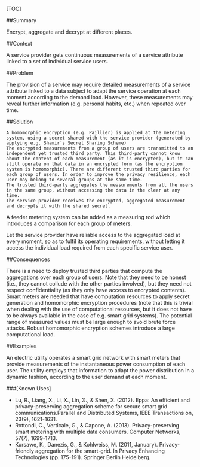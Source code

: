 [TOC]

<!--###[Also Known As]-->
<!-- All other names the pattern is known by.-->



##Summary
<!-- One short paragraph summarising the pattern.-->

Encrypt, aggregate and decrypt at different places.

##Context
<!-- The situations in which the pattern may apply.-->

A service provider gets continuous measurements of a service attribute linked to a set of individual service users.

##Problem
<!-- The problem a pattern addresses, including a list of forces describing why a problem might be difficult to solve.-->

The provision of a service may require detailed measurements of a service attribute linked to a data subject to adapt the service operation at each moment according to the demand load. However, these measurements may reveal further information (e.g. personal habits, etc.) when repeated over time.

##Solution
<!-- A concise description of how the pattern addresses the problem.-->

    A homomorphic encryption (e.g. Paillier) is applied at the metering system, using a secret shared with the service provider (generated by applying e.g. Shamir’s Secret Sharing Scheme)
    The encrypted measurements from a group of users are transmitted to an independent yet trusted third party. This third-party cannot know about the content of each measurement (as it is encrypted), but it can still operate on that data in an encrypted form (as the encryption system is homomorphic). There are different trusted third parties for each group of users. In order to improve the privacy resilience, each user may belong to several groups at the same time.
    The trusted third-party aggregates the measurements from all the users in the same group, without accessing the data in the clear at any time.
    The service provider receives the encrypted, aggregated measurement and decrypts it with the shared secret.

A feeder metering system can be added as a measuring rod which introduces a comparison for each group of meters.

<!--goals-->
Let the service provider have reliable access to the aggregated load at every moment, so as to fulfil its operating requirements, without letting it access the individual load required from each specific service user.

<!--###[Structure]-->
<!--A detailed specification of the structural aspects of the pattern. A class diagram if applicable.-->



<!--###[Implementation]-->
<!--Guidelines for implementing the pattern; code fragments; suggested PETS; policy fragments.-->



##Consequences
<!--The advantages (benefits) and disadvantages (liabilities) of applying the pattern.-->



<!--constraints and consequences-->
There is a need to deploy trusted third parties that compute the aggregations over each group of users. Note that they need to be honest (i.e., they cannot collude with the other parties involved), but they need not respect confidentiality (as they only have access to encrypted contents). Smart meters are needed that have computation resources to apply secret generation and homomorphic encryption procedures (note that this is trivial when dealing with the use of computational resources, but it does not have to be always available in the case of e.g. smart grid systems). The potential range of measured values must be large enough to avoid brute force attacks. Robust homomorphic encryption schemes introduce a large computational load.

<!--###[Constraints]-->
<!-- limitations as a consequence of applying the pattern.-->



##Examples
<!--Motivational example to see how the pattern is applied.-->

An electric utility operates a smart grid network with smart meters that provide measurements of the instantaneous power consumption of each user. The utility employs that information to adapt the power distribution in a dynamic fashion, according to the user demand at each moment.

###[Known Uses]
<!-- Pointers to various applications of the pattern.-->

- Lu, R., Liang, X., Li, X., Lin, X., & Shen, X. (2012). Eppa: An efficient and privacy-preserving aggregation scheme for secure smart grid communications.Parallel and Distributed Systems, IEEE Transactions on, 23(9), 1621-1631.
- Rottondi, C., Verticale, G., & Capone, A. (2013). Privacy-preserving smart metering with multiple data consumers. Computer Networks, 57(7), 1699-1713.
- Kursawe, K., Danezis, G., & Kohlweiss, M. (2011, January). Privacy-friendly aggregation for the smart-grid. In Privacy Enhancing Technologies (pp. 175-191). Springer Berlin Heidelberg.

<!--##See Also-->
<!-- Any pointers to relevant information, not contained in the subfields below.-->



<!--###[Related Patterns]-->
<!-- Supporting and conflicting patterns-->



<!--###[Sources]-->
<!-- References to the original source of the pattern.-->



<!--##General Comments-->
<!-- Separate discussion on the pattern.-->



<!--##Tags-->
<!-- User definable descriptors for additional correlation.-->